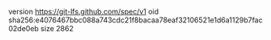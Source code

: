 version https://git-lfs.github.com/spec/v1
oid sha256:e4076467bbc088a743cdc21f8bacaa78eaf32106521e1d6a1129b7fac02de0eb
size 2862
